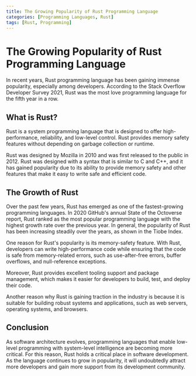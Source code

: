 ```yaml
---
title: The Growing Popularity of Rust Programming Language 
categories: [Programming Languages, Rust]
tags: [Rust, Programming]
---
```


# The Growing Popularity of Rust Programming Language

In recent years, Rust programming language has been gaining immense popularity, especially among developers. According to the Stack Overflow Developer Survey 2021, Rust was the most love programming language for the fifth year in a row.

## What is Rust?

Rust is a system programming language that is designed to offer high-performance, reliability, and low-level control. Rust provides memory safety features without depending on garbage collection or runtime.

Rust was designed by Mozilla in 2010 and was first released to the public in 2012. Rust was designed with a syntax that is similar to C and C++, and it has gained popularity due to its ability to provide memory safety and other features that make it easy to write safe and efficient code.

## The Growth of Rust

Over the past few years, Rust has emerged as one of the fastest-growing programming languages. In 2020 GitHub's annual State of the Octoverse report, Rust ranked as the most popular programming language with the highest growth rate over the previous year. In general, the popularity of Rust has been increasing steadily over the years, as shown in the Tiobe Index.

One reason for Rust's popularity is its memory-safety feature. With Rust, developers can write high-performance code while ensuring that the code is safe from memory-related errors, such as use-after-free errors, buffer overflows, and null-reference exceptions. 

Moreover, Rust provides excellent tooling support and package management, which makes it easier for developers to build, test, and deploy their code.

Another reason why Rust is gaining traction in the industry is because it is suitable for building robust systems and applications, such as web servers, operating systems, and browsers.

## Conclusion

As software architecture evolves, programming languages that enable low-level programming with system-level intelligence are becoming more critical. For this reason, Rust holds a critical place in software development. As the language continues to grow in popularity, it will undoubtedly attract more developers and gain more support from its development community.